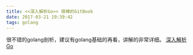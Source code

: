 ```yaml
---
title: <<深入解析Go>> 很棒的GitBook
date: 2017-03-21 19:39:42
tags: golang
---
```


很不错的golang剖析，建议有golang基础的再看，讲解的非常详细。
[深入解析Go](https://tiancaiamao.gitbooks.io/go-internals/content/zh/)